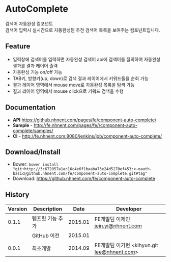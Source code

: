 AutoComplete
======================
검색어 자동완성 컴포넌트<br>
검색어 입력시 실시간으로 자동완성된 추천 검색어 목록을 보여주는 컴포넌트입니다.

## Feature
* 입력창에 검색어를 입력하면 자동완성 검색어 api에 검색어를 질의하여 자동완성 결과를 결과 레이어 출력
* 자동완성 기능 on/off 가능
* TAB키, 방향키(up, down)로 검색 결과 레이어에서 키워드들을 순회 가능
* 결과 레이어 영역에서 mouse move로 자동완성 목록을 탐색 가능
* 결과 레이어 영역에서 mouse click으로 키워드 검색을 수행

## Documentation
* **API** <a href="https://github.nhnent.com/pages/fe/component-auto-complete/">https://github.nhnent.com/pages/fe/component-auto-complete/</a>
* **Sample** - <a href="http://fe.nhnent.com/pages/fe/component-auto-complete/samples/">http://fe.nhnent.com/pages/fe//component-auto-complete/samples/</a>
* **CI** - <a href="http://fe.nhnent.com:8080/jenkins/job/component-auto-complete/">http://fe.nhnent.com:8080/jenkins/job/component-auto-complete/</a>

## Download/Install
* Bower: `bower install "git+http://3c672057a1ac16c4e6f1baaba73e24d5270ef453:x-oauth-basic@github.nhnent.com/fe/component-auto-complete.git#tag"`
* Download: <a href="https://github.nhnent.com/fe/component-auto-complete">https://github.nhnent.com/fe/component-auto-complete</a>


## History
| Version | Description | Date | Developer |
| ---- | ---- | ---- | ---- |
| 0.1.1 | 템프릿 기능 추가 | 2015.01 | FE개발팀 이제인<jein.yi@nhnent.com> |
|  | GitHub 이전 | 2015.01 | |
| 0.0.1 | 최초개발 | 2014.09 | FE개발팀 이기현 <kihyun.git lee@nhnent.com> |
